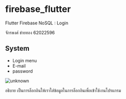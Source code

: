 # firebase_flutter

Flutter Firebase NoSQL : Login

จักรพงศ์ ข่ายทอง 62022596

## System

- Login menu
- E-mail
- password

![unknown](https://user-images.githubusercontent.com/92643143/137595633-4e4e9848-eb53-4ae3-a844-dfb8a66f8fa5.png)

อธิบาย เป็นการล็อกอินให้เราใส่ข้อมูลในการล็อกอินเพื่อเข้าใช้งานโปรแกรม
